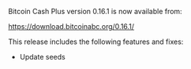 Bitcoin Cash Plus version 0.16.1 is now available from:

  <https://download.bitcoinabc.org/0.16.1/>

This release includes the following features and fixes:

- Update seeds

